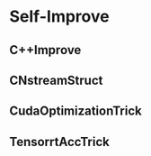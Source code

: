 # Self-Improve

## C++Improve


## CNstreamStruct



## CudaOptimizationTrick



## TensorrtAccTrick



